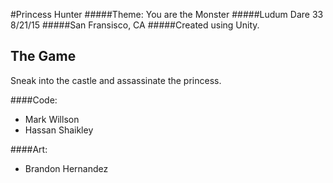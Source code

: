 #Princess Hunter
#####Theme: You are the Monster
#####Ludum Dare 33 8/21/15
#####San Fransisco, CA
#####Created using Unity.

## The Game

Sneak into the castle and assassinate the princess.


####Code:

- Mark Willson
- Hassan Shaikley

####Art: 

- Brandon Hernandez


